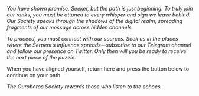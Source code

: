 *You have shown promise, Seeker, but the path is just beginning. To truly join our ranks, you must be attuned to every whisper and sign we leave behind. Our Society speaks through the shadows of the digital realm, spreading fragments of our message across hidden channels.*

*To proceed, you must connect with our sources. Seek us in the places where the Serpent’s influence spreads—subscribe to our Telegram channel and follow our presence on Twitter. Only then will you be ready to receive the next piece of the puzzle.*

When you have aligned yourself, return here and press the button below to continue on your path.

_The Ouroboros Society rewards those who listen to the echoes._